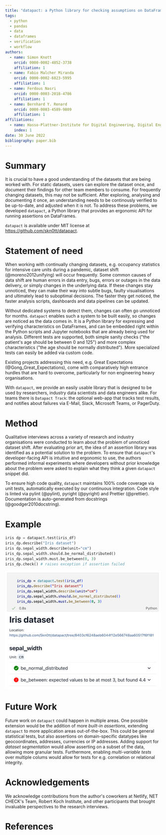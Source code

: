 ```yaml
---
title: "datapact: a Python library for checking assumptions on DataFrames"
tags:
  - python
  - pandas
  - data
  - dataframes
  - verification
  - workflow
authors:
  - name: Simon Knott
    orcid: 0000-0002-4852-3738
    affiliation: 1
  - name: Fabio Malcher Miranda
    orcid: 0000-0002-6823-5995
    affiliation: 1
  - name: Ferdous Nasri
    orcid: 0000-0003-2018-4786
    affiliation: 1
  - name: Bernhard Y. Renard
    orcid: 0000-0003-4589-9809
    affiliation: 1
affiliations:
  - name: Hasso-Plattner-Institute for Digital Engineering, Digital Engineering Faculty, University of Potsdam, Potsdam, Germany
    index: 1
date: 30 June 2022
bibliography: paper.bib
---
```


# Summary

It is crucial to have a good understanding of the datasets that are being worked with. For static datasets, users can explore the dataset once, and document their findings for other team members to consume.
For frequently changing datasets, this may not be sufficient.
After exploring, analysing and documenting it once, an understanding needs to be continously verified to be up-to-date, and adjusted when it is not.
To address these problems, we developed `datapact`, a Python library that provides an ergonomic API for running assertions on DataFrames.

`datapact` is available under MIT license at https://github.com/skn0tt/datapact.

# Statement of need

When working with continually changing datasets, e.g. occupancy statistics for intensive care units during a pandemic, dataset shift (@moreno2012unifying) will occur frequently.
Some common causes of data shift are human errors in data entry, bugs, errors or outages in the data delivery, or simply changes in the underlying data.
If these changes stay unnoticed, they can make their way into subtle bugs, faulty visualisations and ultimately lead to suboptimal decisions.
The faster they get noticed, the faster analysis scripts, dashboards and data pipelines can be updated.

Without dedicated systems to detect them, changes can often go unnoticed for months.
`datapact` enables such a system to be built easily, so changes are noticed as the data comes in.
It is a Python library for expressing and verifying characteristics on DataFrames, and can be embedded right within the Python scripts and Jupyter notebooks that are already being used for analysis.
Different tests are supported, both simple sanity checks ("the patient's age should be between 0 and 125") and more complex characteristics ("the age should be normally distributed").
More specialized tests can easily be added via custom code.

Existing projects addressing this need, e.g. Great Expectations (@Gong_Great_Expectations), come with comparatively high entrance hurdles that are hard to overcome, particularly for non engineering heavy organisations.

With `datapact`, we provide an easily usable library that is designed to be used by researchers, industry data scientists and data engineers alike.
For teams there is `Datapact Track`: the optional web-app that tracks test results, and notifies about failures via E-Mail, Slack, Microsoft Teams, or PagerDuty.

# Method

Qualitative interviews across a variety of research and industry organisations were conducted to learn about the problem of unnoticed dataset shift.
After evaluating prior art, the idea of an assertion library was identified as a potential solution to the problem.
To ensure that `datapact`'s developer-facing API is intuitive and ergonomic to use, the authors performed informal experiments where developers without prior knowledge about the problem were asked to explain what they think a given `datapact` snippet did.

To ensure high code quality, `datapact` maintains 100% code coverage via unit tests, automatically executed by our continuous integration.
Code style is linted via pylint (@pylint), pyright (@pyright) and Prettier (@prettier).
Documentation is auto-generated from docstrings (@goodger2010docstring).

# Example

```python
iris dp = datapact.test(iris_df)
iris_dp.describe("Iris dataset")
iris dp.sepal_width.describe(unit="cm")
iris_dp.sepal_width.should.be_normal_distributed()
iris_dp.sepal_width.must.be_between(0, 3)
iris_dp.check() # raises exception if assertion failed
```

![Same code as above, run in Jupyter.](screenshot.png)

# Future Work

Future work on `datapact` could happen in multiple areas.
One possible extension would be the addition of more _built-in assertions_, extending `datapact` to more application areas out-of-the-box. This could be general statistical tests, but also assertions on domain-specific datatypes like geocoordinates, addresses, currencies or IP addresses.
Adding support for _dataset segmentation_ would allow asserting on a subset of the data, allowing more granular tests.
Furthermore, enabling _multi-variable tests_ over multiple colums would allow for tests for e.g. correlation or relational integrity.

# Acknowledgements

We acknowledge contributions from the author's coworkers at Netlify, NET CHECK's Team, Robert Koch Institute,
and other participants that brought invaluable perspectives to the research interviews.

# References
